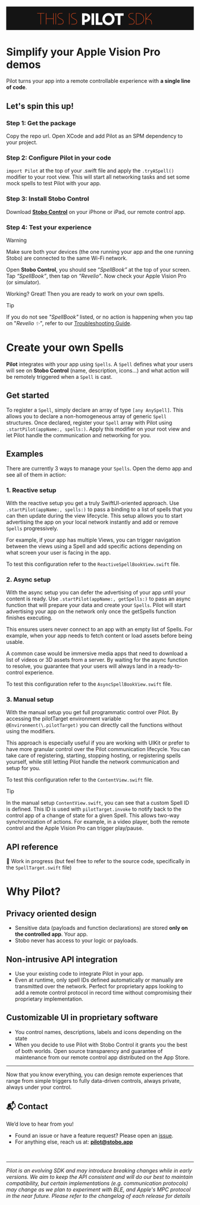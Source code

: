 ![Pilot Banner](./images/banner.png)

# Simplify your Apple Vision Pro demos

Pilot turns your app into a remote controllable experience with **a single line of code**.

## Let's spin this up!

### Step 1: Get the package

Copy the repo url. Open XCode and add Pilot as an SPM dependency to your project.

### Step 2: Configure Pilot in your code

`import Pilot` at the top of your .swift file and apply the `.tryASpell()` modifier to your root view. This will start all networking tasks and set some mock spells to test Pilot with your app.

<!-- >[!TIP]
If your app is using UIKit, please refer directly to the [programmatic API](documentation coming soon). -->

### Step 3: Install Stobo Control

Download **[Stobo Control](https://apps.apple.com/fr/app/storyboard-pilot/id6746539692)** on your iPhone or iPad, our remote control app.

### Step 4: Test your experience
 >[!WARNING]
 Make sure both your devices (the one running your app and the one running Stobo) are connected to the same Wi-Fi network.

Open **Stobo Control**, you should see “*SpellBook”* at the top of your screen. Tap *“SpellBook”*, then tap on *“Revelio”*. Now check your Apple Vision Pro (or simulator).


Working? Great! Then you are ready to work on your own spells.


>[!TIP]
If you do not see *"SpellBook"* listed, or no action is happening when you tap on "*Revelio ✨"*, refer to our [Troubleshooting Guide](https://docs.stobo.app/s/afafd1aa-a3f1-4fbf-844e-26881024e9b7).

# Create your own Spells

**Pilot** integrates with your app using `Spells`. A `Spell` defines what your users will see on **Stobo Control** (name, description, icons...) and what action will be remotely triggered when a `Spell` is cast.

## Get started

To register a `Spell`, simply declare an array of type `[any AnySpell]`. This allows you to declare a non-homogeneous array of generic `Spell` structures. Once declared, register your `Spell` array with Pilot using `.startPilot(appName:, spells:)`. Apply this modifier on your root view and let Pilot handle the communication and networking for you.

## Examples

There are currently 3 ways to manage your `Spells`. Open the demo app and see all of them in action:

### 1. Reactive setup

With the reactive setup you get a truly SwiftUI-oriented approach. Use `.startPilot(appName:, spells:)` to pass a binding to a list of spells that you can then update during the view lifecycle. This setup allows you to start advertising the app on your local network instantly and add or remove `Spells` progressively.

For example, if your app has multiple Views, you can trigger navigation between the views using a Spell and add specific actions depending on what screen your user is facing in the app.

To test this configuration refer to the `ReactiveSpellBookView.swift` file.


### 2. Async setup

With the async setup you can defer the advertising of your app until your content is ready. Use `.startPilot(appName:, getSpells:)` to pass an async function that will prepare your data and create your `Spells`. Pilot will start advertising your app on the network only once the getSpells function finishes executing.

This ensures users never connect to an app with an empty list of Spells. For example, when your app needs to fetch content or load assets before being usable.

A common case would be immersive media apps that need to download a list of videos or 3D assets from a server. By waiting for the async function to resolve, you guarantee that your users will always land in a ready-to-control experience.

To test this configuration refer to the `AsyncSpellBookView.swift` file.

### 3. Manual setup

With the manual setup you get full programmatic control over Pilot. By accessing the pilotTarget environment variable `@Environment(\.pilotTarget)` you can directly call the functions without using the modifiers.

This approach is especially useful if you are working with UIKit or prefer to have more granular control over the Pilot communication lifecycle. You can take care of registering, starting, stopping hosting, or registering spells yourself, while still letting Pilot handle the network communication and setup for you.

To test this configuration refer to the `ContentView.swift` file.

>[!TIP]
In the manual setup `ContentView.swift`, you can see that a custom Spell ID is defined. This ID is used with `pilotTarget.invoke` to notify back to the control app of a change of state for a given Spell. This allows two-way synchronization of actions. For example, in a video player, both the remote control and the Apple Vision Pro can trigger play/pause.

## API reference

🚧 Work in progress (but feel free to refer to the source code, specifically in the `SpellTarget.swift` file)

# Why Pilot?

## Privacy oriented design
   * Sensitive data (payloads and function declarations) are stored **only on the controlled app**. Your app.
   * Stobo never has access to your logic or payloads.

## Non-intrusive API integration
   * Use your existing code to integrate Pilot in your app.
   * Even at runtime, only spell IDs defined automatically or manually are transmitted over the network. Perfect for proprietary apps looking to add a remote control protocol in record time without compromising their proprietary implementation.

## Customizable UI in proprietary software
   * You control names, descriptions, labels and icons depending on the state
   * When you decide to use Pilot with Stobo Control it grants you the best of both worlds. Open source transparency and guarantee of maintenance from our remote control app distributed on the App Store.


---

Now that you know everything, you can design remote experiences that range from simple triggers to fully data-driven controls, always private, always under your control.


## 📬 Contact

We’d love to hear from you!  

- Found an issue or have a feature request? Please open an [issue](https://github.com/stobo-app/Pilot/issues).  
- For anything else, reach us at: **[pilot@stobo.app](mailto:pilot@stobo.app)**  
<br>

---

*Pilot is an evolving SDK and may introduce breaking changes while in early versions. We aim to keep the API consistent and will do our best to maintain compatibility, but certain implementations (e.g. communication protocols) may change as we plan to experiment with BLE, and Apple's MPC protocol in the near future. Please refer to the changelog of each release for details*